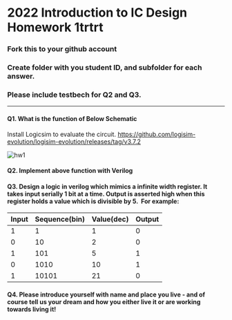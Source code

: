 # 2022 Introduction to IC Design Homework 1trtrt

### Fork this to your github account
### Create folder with you student ID, and subfolder for each answer.
### Please include testbech for Q2 and Q3.

---
#### Q1. What is the function of Below Schematic
Install Logicsim to evaluate the circuit.
https://github.com/logisim-evolution/logisim-evolution/releases/tag/v3.7.2

![hw1](attach/hw1_1.png)

#### Q2. Implement above function with Verilog

#### Q3. Design a logic in verilog which mimics a infinite width register. It takes input serially 1 bit at a time.  Output is asserted high when this register holds a value which is divisible by 5.  For example:

| Input | Sequence(bin) | Value(dec) | Output |
| ----- | ------------- | ---------- | ------ |
| 1     | 1             | 1          | 0      |
| 0     | 10            | 2          | 0      |
| 1     | 101           | 5          | 1      |
| 0     | 1010          | 10         | 1      |
| 1     | 10101         | 21         | 0      |

#### Q4. Please introduce yourself with name and place you live - and of course tell us your dream and how you either live it or are working towards living it!

